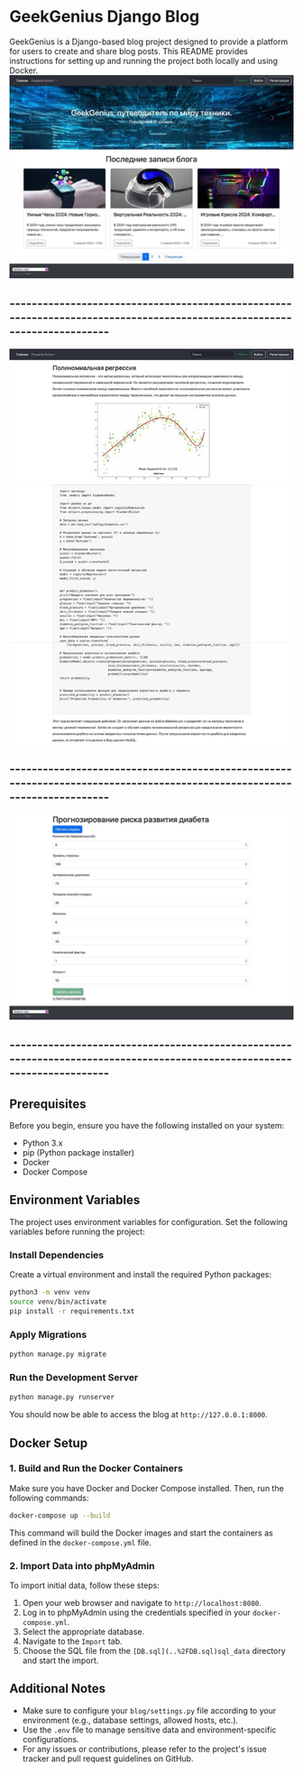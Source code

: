 # GeekGenius Django Blog

GeekGenius is a Django-based blog project designed to provide a platform for users to create and share blog posts. This README provides instructions for setting up and running the project both locally and using Docker.
![README/img.png](README/img.png)
## ------------------------------------------------------------------------------------------------------------------------
![img_1.png](README/img_1.png)
## ------------------------------------------------------------------------------------------------------------------------
![img_2.png](README/img_2.png)
## ------------------------------------------------------------------------------------------------------------------------
## Prerequisites

Before you begin, ensure you have the following installed on your system:

- Python 3.x
- pip (Python package installer)
- Docker
- Docker Compose

## Environment Variables

The project uses environment variables for configuration. Set the following variables before running the project:

### Install Dependencies

Create a virtual environment and install the required Python packages:

```sh
python3 -m venv venv
source venv/bin/activate
pip install -r requirements.txt
```

### Apply Migrations

```sh
python manage.py migrate
```

### Run the Development Server

```sh
python manage.py runserver
```

You should now be able to access the blog at `http://127.0.0.1:8000`.

## Docker Setup

### 1. Build and Run the Docker Containers

Make sure you have Docker and Docker Compose installed. Then, run the following commands:

```sh
docker-compose up --build
```

This command will build the Docker images and start the containers as defined in the `docker-compose.yml` file.

### 2. Import Data into phpMyAdmin

To import initial data, follow these steps:

1. Open your web browser and navigate to `http://localhost:8080`.
2. Log in to phpMyAdmin using the credentials specified in your `docker-compose.yml`.
3. Select the appropriate database.
4. Navigate to the `Import` tab.
5. Choose the SQL file from the `[DB.sql](..%2FDB.sql)sql_data` directory and start the import.


## Additional Notes

- Make sure to configure your `blog/settings.py` file according to your environment (e.g., database settings, allowed hosts, etc.).
- Use the `.env` file to manage sensitive data and environment-specific configurations.
- For any issues or contributions, please refer to the project's issue tracker and pull request guidelines on GitHub.

